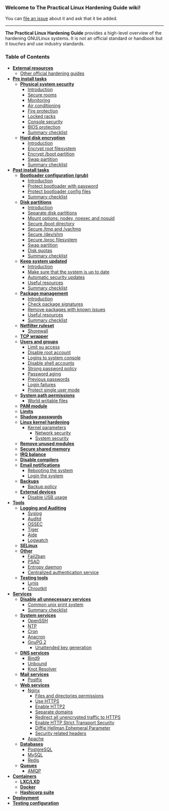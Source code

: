### Welcome to The Practical Linux Hardening Guide wiki! 

You can [file an issue](https://github.com/trimstray/the-practical-linux-hardening-guide/issues) about it and ask that it be added.

---

**The Practical Linux Hardening Guide** provides a high-level overview of the hardening GNU/Linux systems. It is not an official standard or handbook but it _touches_ and _use_ industry standards.

### Table of Contents

- **[External resources](#external-resources)**
  * [Other official hardening guides](lib/external_resources/other_official_hardening_guides.md#other-official-hardening-guides)
- **[Pre install tasks](#pre-install-tasks)**
  * **[Physical system security](lib/pre_install_tasks/physical_system_security.md#physical-system-security)**
    + [Introduction](lib/pre_install_tasks/physical_system_security.md#information_source-introduction)
    + [Secure rooms](lib/pre_install_tasks/physical_system_security.md#eight_pointed_black_star-secure-rooms)
    + [Monitoring](lib/pre_install_tasks/physical_system_security.md#eight_pointed_black_star-monitoring)
    + [Air conditioning](lib/pre_install_tasks/physical_system_security.md#eight_pointed_black_star-air-conditioning)
    + [Fire protection](lib/pre_install_tasks/physical_system_security.md#eight_pointed_black_star-fire-protection)
    + [Locked racks](lib/pre_install_tasks/physical_system_security.md#eight_pointed_black_star-locked-racks)
    + [Console security](lib/pre_install_tasks/physical_system_security.md#eight_pointed_black_star-console-security)
    + [BIOS protection](lib/pre_install_tasks/physical_system_security.md#eight_pointed_black_star-bios-protection)
    + [Summary checklist](lib/pre_install_tasks/physical_system_security.md#ballot_box_with_check-summary-checklist)
  * **[Hard disk encryption](lib/pre_install_tasks/hard_disk_encryption.md#hard-disk-encryption)**
    + [Introduction](lib/pre_install_tasks/hard_disk_encryption.md#information_source-introduction)
    + [Encrypt root filesystem](lib/pre_install_tasks/hard_disk_encryption.md#eight_pointed_black_star-encrypt-root-filesystem)
    + [Encrypt /boot partition](lib/pre_install_tasks/hard_disk_encryption.md#eight_pointed_black_star-encrypt-boot-partition)
    + [Swap partition](lib/pre_install_tasks/hard_disk_encryption.md#eight_pointed_black_star-swap-partition)
    + [Summary checklist](lib/pre_install_tasks/hard_disk_encryption.md#ballot_box_with_check-summary-checklist)
- **[Post install tasks](#post-install-tasks)**
  * **[Bootloader configuration (grub)](lib/post_install_tasks/bootloader_configuration.md#bootloader-configuration-grub)**
    + [Introduction](lib/post_install_tasks/bootloader_configuration.md#information_source-introduction)
    + [Protect bootloader with password](lib/post_install_tasks/bootloader_configuration.md#eight_pointed_black_star-protect-bootloader-with-password)
    + [Protect bootloader config files](lib/post_install_tasks/bootloader_configuration.md#eight_pointed_black_star-protect-bootloader-config-files)
    + [Summary checklist](lib/post_install_tasks/bootloader_configuration.md#ballot_box_with_check-summary-checklist)
  * **[Disk partitions](lib/post_install_tasks/disk_partitions.md#disk-partitions)**
    + [Introduction](lib/post_install_tasks/disk_partitions.md#information_source-introduction)
    + [Separate disk partitions](lib/post_install_tasks/disk_partitions.md#eight_pointed_black_star-separate-disk-partitions)
    + [Mount options: nodev, noexec and nosuid](lib/post_install_tasks/disk_partitions.md#eight_pointed_black_star-mount-options-nodev-nosuid-and-noexec)
    + [Secure /boot directory](lib/post_install_tasks/disk_partitions.md#eight_pointed_black_star-secure-boot-directory)
    + [Secure /tmp and /var/tmp](lib/post_install_tasks/disk_partitions.md#eight_pointed_black_star-secure-tmp-and-vartmp)
    + [Secure /dev/shm](lib/post_install_tasks/disk_partitions.md#eight_pointed_black_star-secure-devshm)
    + [Secure /proc filesystem](lib/post_install_tasks/disk_partitions.md#eight_pointed_black_star-secure-proc-filesystem)
    + [Swap partition](lib/post_install_tasks/disk_partitions.md#eight_pointed_black_star-swap-partition)
    + [Disk quotas](lib/post_install_tasks/disk_partitions.md#eight_pointed_black_star-disk-quotas)
    + [Summary checklist](lib/post_install_tasks/disk_partitions.md#ballot_box_with_check-summary-checklist)
  * **[Keep system updated](lib/post_install_tasks/keep_system_updated.md#keep-system-updated)**
    + [Introduction](lib/post_install_tasks/keep_system_updated.md#information_source-introduction)
    + [Make sure that the system is up to date](lib/post_install_tasks/keep_system_updated.md#eight_pointed_black_star-make-sure-that-the-system-is-up-to-date)
    + [Automatic security updates](lib/post_install_tasks/keep_system_updated.md#eight_pointed_black_star-automatic-security-updates)
    + [Useful resources](lib/post_install_tasks/keep_system_updated.md#link-useful-resource)
    + [Summary checklist](lib/post_install_tasks/keep_system_updated.md#ballot_box_with_check-summary-checklist)
  * **[Package management](#package-management)**
    + [Introduction](lib/post_install_tasks/package_management.md#information_source-introduction)
    + [Check package signatures](lib/post_install_tasks/package_management.md#information_source-introduction)
    + [Remove packages with known issues](lib/post_install_tasks/package_management.md#remove-packages-with-known-issues)
    + [Useful resources](lib/post_install_tasks/package_management.md#link-useful-resource)
    + [Summary checklist](lib/post_install_tasks/package_management.md#ballot_box_with_check-summary-checklist)
  * **[Netfilter ruleset](#netfilter-ruleset)**
    + [Shorewall](#shorewall)
  * **[TCP wrapper](#tcp-wrapper)**
  * **[Users and groups](#users-and-groups)**
    + [Limit su access](#limit-su-access)
    + [Disable root account](#disable-root-account)
    + [Logins to system console](#logins-to-system-console)
    + [Disable shell accounts](#disable-shell-accounts)
    + [Strong password policy](#strong-password-policy)
    + [Password aging](#password-aging)
    + [Previous passwords](#previous-passwords)
    + [Login failures](#login-failures)
    + [Protect single user mode](#protect-single-user-mode)
  * **[System path permissions](#system-path-permissions)**
    + [World writable files](#world-writable-files)
  * **[PAM module](#pam-module)**
  * **[Limits](#limits)**
  * **[Shadow passwords](#shadow-passwords)**
  * **[Linux kernel hardening](#linux-kernel-hardening)**
    + [Kernel parameters](#kernel-parameters)
      + [Network security](#improve-network-security)
      + [System security](#improve-system-security)
  * **[Remove unused modules](#remove-unused-modules)**
  * **[Secure shared memory](#secure-shared-memory)**
  * **[IRQ balance](#irq-balance)**
  * **[Disable compilers](#disable-compilers)**
  * **[Email notifications](#email-notifications)**
    + [Rebooting the system](#rebooting-the-system)
    + [Login the system](#login-the-system)
  * **[Backups](#backups)**
    + [Backup policy](#backup-policy)
  * **[External devices](#external-devices)**
    + [Disable USB usage](#disable-usb-usage)
- **[Tools](#tools)**
  * **[Logging and Auditing](#logging-and-auditing)**
    + [Syslog](#syslog)
    + [Auditd](#auditd)
    + [OSSEC](#ossec)
    + [Tiger](#tiger)
    + [Aide](#aide)
    + [Logwatch](#logwatch)
  * **[SELinux](#selinux)**
  * **[Other](#other)**
    + [Fail2ban](#fail2ban)
    + [PSAD](#psad)
    + [Entropy daemon](#entropy-daemon)
    + [Centralized authentication service](#centralized-authentication-service)
  * **[Testing tools](#testing-tools)**
    + [Lynis](#lynis)
    + [Chrootkit](#chrootkit)
- **[Services](#services)**
  * **[Disable all unnecessary services](lib/services/disable_all_unnecessary_services.md#disable-all-unnecessary-services)**
    + [Common unix print system](lib/services/disable_all_unnecessary_services.md#eight_pointed_black_star-common-unix-print-system)
    + [Summary checklist](lib/services/disable_all_unnecessary_services.md#ballot_box_with_check-summary-checklist)
  * **[System services](#system-services)**
    + [OpenSSH](#openssh)
    + [NTP](#ntp)
    + [Cron](#cron)
    + [Anacron](#anacron)
    + [GnuPG 2](#gnupg2)
      + [Unattended key generation](#unattended-key-generation)
  * **[DNS services](#dns-services)**
    + [Bind9](#bind9)
    + [Unbound](#unbound)
    + [Knot Resolver](#knot-resolver)
  * **[Mail services](#mail-services)**
    + [Postfix](#postfix)
  * **[Web services](lib/services/web_services.md#web-services)**
    + [Nginx](lib/services/web_services.md#nginx)
      - [Files and directories permissions](lib/services/web_services.md#eight_pointed_black_star-files-and-directories-permissions)
      - [Use HTTPS](lib/services/web_services.md#eight_pointed_black_star-use-https)
      - [Enable HTTP2](lib/services/web_services.md#eight_pointed_black_star-enable-http2)
      - [Separate domains](lib/services/web_services.md#eight_pointed_black_star-separate-domains)
      - [Redirect all unencrypted traffic to HTTPS](lib/services/web_services.md#eight_pointed_black_star-redirect-all-unencrypted-traffic-to-https)
      - [Enable HTTP Strict Transport Security](lib/services/web_services.md#eight_pointed_black_star-enable-http-strict-transport-security)
      - [Diffie Hellman Ephemeral Parameter](lib/services/web_services.md#eight_pointed_black_star-diffie-hellman-ephemeral-parameter)
      - [Security related headers](lib/services/web_services.md#eight_pointed_black_star-security-related-headers)
    + [Apache](#apache)
  * **[Databases](#databases)**
    + [PostgreSQL](#postgresql)
    + [MySQL](#mysql)
    + [Redis](#redis)
  * **[Queues](#queues)**
    + [AMQP](#amqp)
- **[Containers](#containers)**
  * **[LXC/LXD](#lxc-lxd)**
  * **[Docker](#docker)**
  * **[Hashicorp suite](#hashicorp-suite)**
- **[Deployment](#deployment)**
- **[Testing configuration](#testing-configuration)**